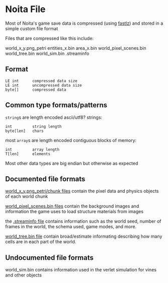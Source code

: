 # Noita File
Most of Noita's game save data is compressed (using [fastlz](https://github.com/ariya/FastLZ)) and stored in a simple custom file format

Files that are compressed like this include:

world_x_y.png_petri
entities_x.bin
area_x.bin
world_pixel_scenes.bin
world_tree.bin
world_sim.bin
.streaminfo

## Format

```
LE int      compressed data size
LE int      uncompressed data size
byte[]      compressed data
```

## Common type formats/patterns
`string`s are length encoded ascii/utf8? strings:
```
int         string length
byte[len]   chars
```

most `array`s are length encoded contiguous blocks of memory:
```
int         array length
T[len]      elements
```


Most other data types are big endian but otherwise as expected

## Documented file formats

[world_x_y.png_petri/chunk files](NoitaChunk.md) contain the pixel data and physics objects of each world chunk

[world_pixel_scenes.bin files](NoitaPixelScenes.md) contain the background images and information the game uses to load structure materials from images

the [.streaminfo file](NoitaStreamInfo.md) contains information such as the world seed, number of frames in the world, the schema used, game modes, and more.

[world_tree.bin file](NoitaWorldTree.md) contain broad/estimate informating describing how many cells are in each part of the world.

## Undocumented file formats

world_sim.bin contains information used in the verlet simulation for vines and other objects

